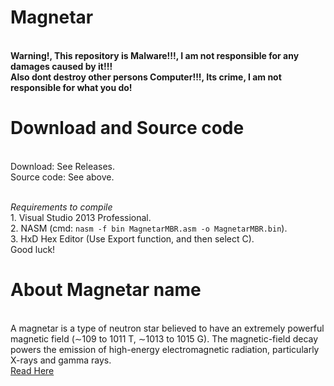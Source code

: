 # Magnetar
<br /> **Warning!, This repository is Malware!!!, I am not responsible for any damages caused by it!!!**
<br /> **Also dont destroy other persons Computer!!!, Its crime, I am not responsible for what you do!**

# Download and Source code
<br /> Download: See Releases.
<br /> Source code: See above.

<br /> *Requirements to compile*
<br /> 1. Visual Studio 2013 Professional.
<br /> 2. NASM (cmd: `nasm -f bin MagnetarMBR.asm -o MagnetarMBR.bin`).
<br /> 3. HxD Hex Editor (Use Export function, and then select C).
<br /> Good luck!

# About Magnetar name
<br /> A magnetar is a type of neutron star believed to have an extremely powerful magnetic field (∼109 to 1011 T, ∼1013 to 1015 G). The magnetic-field decay powers the emission of high-energy electromagnetic radiation, particularly X-rays and gamma rays.
<br /> [Read Here](https://en.m.wikipedia.org/wiki/Magnetar)
